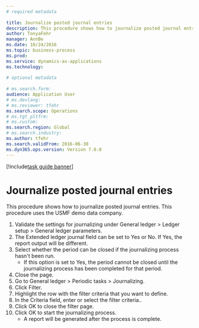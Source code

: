 ```yaml
--- 
# required metadata 
 
title: Journalize posted journal entries
description: This procedure shows how to journalize posted journal entries. 
author: TonyaFehr 
manager: AnnBe 
ms.date: 10/24/2016
ms.topic: business-process 
ms.prod:  
ms.service: dynamics-ax-applications 
ms.technology:  
 
# optional metadata 
 
# ms.search.form:   
audience: Application User 
# ms.devlang:  
# ms.reviewer: tfehr 
ms.search.scope: Operations 
# ms.tgt_pltfrm:  
# ms.custom:  
ms.search.region: Global
# ms.search.industry: 
ms.author: tfehr 
ms.search.validFrom: 2016-06-30 
ms.dyn365.ops.version: Version 7.0.0 
---
```


[!include[task guide banner](.../includes/task-guide-banner.md)]

# Journalize posted journal entries

This procedure shows how to journalize posted journal entries. This procedure uses the USMF demo data company.

1. Validate the settings for journalizing under General ledger > Ledger setup > General ledger parameters.
2. The Extended ledger journal field can be set to Yes or No. If Yes, the report output will be different.
3. Select whether the period can be closed if the journalizing process hasn't been run.
    * If this option is set to Yes, the period cannot be closed until the journalizing process has been completed for that period.  
4. Close the page.
5. Go to General ledger > Periodic tasks > Journalizing.
6. Click Filter.
7. Highlight the row with the filter criteria that you want to define.
8. In the Criteria field, enter or select the filter criteria..
9. Click OK to close the filter page.
10. Click OK to start the journalizing process.
    * A report will be generated after the process is complete.  

